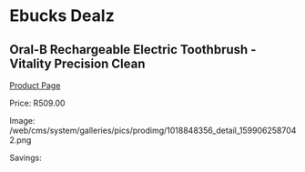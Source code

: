 
# Ebucks Dealz
## Oral-B Rechargeable Electric Toothbrush - Vitality Precision Clean
[Product Page](https://www.ebucks.com/web/shop/productSelected.do?prodId=1018848356&catId=908594260)

Price: R509.00

Image: /web/cms/system/galleries/pics/prodimg/1018848356_detail_1599062587042.png

Savings: 


	